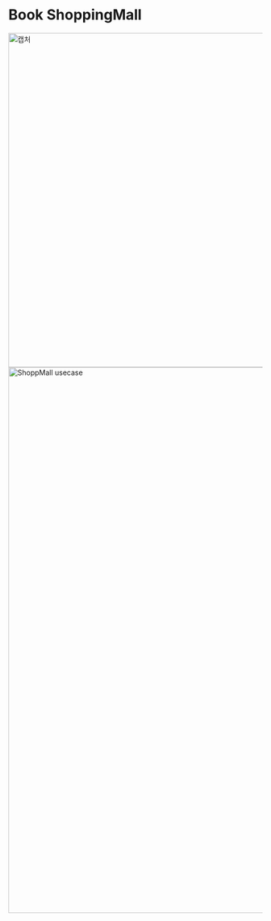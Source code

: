 # Book ShoppingMall
<img width="662" alt="캡처" src="https://user-images.githubusercontent.com/64480971/81794457-c7777c00-9545-11ea-9c01-8907e740137d.PNG">


<img width="1081" alt="ShoppMall usecase" src="https://user-images.githubusercontent.com/64480971/82079838-7d95be00-971e-11ea-94ca-0e998736a5f6.PNG">

